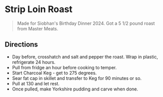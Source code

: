 # Strip Loin Roast

> Made for Siobhan's Birthday Dinner 2024. Got a 5 1/2 pound roast from Master Meats.

## Directions

- Day before, crosshatch and salt and pepper the roast. Wrap in plastic,
  refrigerate 24 hours.
- Pull from fridge an hour before cooking to temper.
- Start Charcoal Keg - get to 275 degrees.
- Sear fat cap in skillet and transfer to Keg for 90 minutes or so.
- Pull at 130 and let rest.
- Once pulled, make Yorkshire pudding and carve when done.
